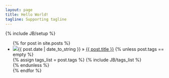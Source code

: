 ```yaml
---
layout: page
title: Hello World!
tagline: Supporting tagline
---
```

{% include JB/setup %}
<ul class="posts">
{% for post in site.posts %}
<li class="clearfix"><img src="https://secure.gravatar.com/avatar/3b00ffdc531cc40c9f6dad3ab104b208?s=32&d=https://a248.e.akamai.net/assets.github.com%2Fimages%2Fgravatars%2Fgravatar-user-32.png" class="img-circle"><span>{{ post.date | date_to_string }}</span> &raquo; <a href="{{ BASE_PATH }}{{ post.url }}">{{ post.title }}</a>
{% unless post.tags == empty %}    
<div class="tab">
{% assign tags_list = post.tags %}
{% include JB/tags_list %}
</div>	
{% endunless %}  
</li>
{% endfor %}
</ul>



